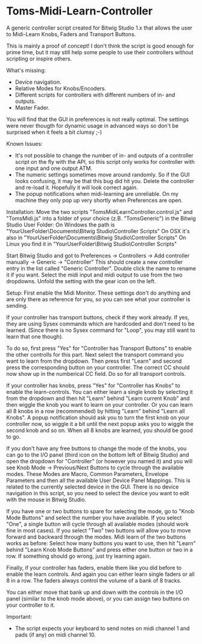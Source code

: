 Toms-Midi-Learn-Controller
==========================

A generic controller script created for Bitwig Studio 1.x  that allows the user to Midi-Learn Knobs, Faders and Transport Buttons.

This is mainly a proof of concept!
I don't think the script is good enough for prime time, but it may still help some people to use their controllers without scripting or inspire others.

What's missing:
- Device navigation.
- Relative Modes for Knobs/Encoders.
- Different scripts for controllers with different numbers of in- and outputs.
- Master Fader.

You will find that the GUI in preferences is not really optimal. The settings were never thougth for dynamic usage in advanced ways so don't be surprised when it feels a bit clumsy ;-)

Known Issues:
- It's not possible to change the number of in- and outputs of a controller script on the fly with the API, so this script only works for controller with one input and one output ATM.
- The numeric settings sometimes move around randomly. So if the GUI looks confusing, it may be that this bug did hit you. Delete the controller and re-load it. Hopefully it will look correct again.
- The popup notifications when midi-learning are unreliable. On my machine they only pop up very shortly when Preferences are open.


Installation:
Move the two scripts "TomsMidiLearnController.control.js" and "TomsMidi.js" into a folder of your choice (z.B. "TomsGeneric") in the Bitwig Studio User Folder:
On Windows the path is "YourUserFolder\Documents\Bitwig Studio\Controller Scripts\"
On OSX it's also in "YourUserFolder\Documents\Bitwig Studio\Controller Scripts\"
On Linux you find it in "YourUserFolder\Bitwig Studio\Controller Scripts\"


Start Bitwig Studio and got to Preferences -> Controllers -> Add controller manually -> Generic -> "Controller"
This should create a new controller entry in the list called "Generic Controller".
Double click the name to rename it if you want.
Select the midi input and midi output to use from the two dropdowns.
Unfold the setting with the gear icon on the left.


Setup:
First enable the Midi Monitor.
These settings don't do anything and are only there as reference for you, so you can see what your controller is sending.

If your controller has transport buttons, check if they work already.
If yes, they are using Sysex commands which are hardcoded and don't need to be learned.
(Since there is no Sysex command for "Loop", you may still want to learn that one though).

To do so, first press "Yes" for "Controller has Transport Buttons" to enable the other controlls for this part.
Next select the transport command you want to learn from the dropdown.
Then press first "Learn" and second press the corresponding button on your controller.
The correct CC should now show up in the numberical CC field.
Do so for all transport controls.

If your controller has knobs, press "Yes" for "Controller has Knobs" to enable the learn-controls.
You can either learn a single knob by selecting it from the dropdown and then hit "Learn" behind "Learn current Knob" and then wiggle the knob you want to learn on your controller.
Or you can learn all 8 knobs in a row (recommended) by hitting "Learn" behind "Learn all Knobs".
A popup notification should ask you to turn the first knob on your controller now, so wiggle it a bit until the next popup asks you to wiggle the second knob and so on.
When all 8 knobs are learned, you should be good to go.

If you don't have any free buttons to change the mode of the knobs, you can go to the I/O panel (third icon on the bottom left of Bitwig Studio) and open the dropdown for "Controller" (or however you named it) and you will see Knob Mode -> Previous/Next Buttons to cycle through the available modes.
These Modes are Macro, Common Parameters, Envelope Parameters and then all the available User Device Panel Mappings.
This is related to the currently selected device in the GUI.
There is no device navigation in this script, so you need to select the device you want to edit with the mouse in Bitwig Studio.

If you have one or two buttons to spare for selecting the mode, go to "Knob Mode Buttons" and select the number you have available.
If you select "One", a single button will cycle through all available modes (should work fine in most cases).
If you select "Two" two buttons will allow you to move forward and backward through the modes.
Midi learn of the two buttons works as before:
Select how many buttons you want to use, then hit "Learn" behind "Learn Knob Mode Buttons" and press either one button or two in a row.
If something should go wrong, just try learning again.

Finally, if your controller has faders, enable them like you did before to enable the learn controls.
And again you can either learn single faders or all 8 in a row.
The faders always control the volume of a bank of 8 tracks.

You can either move that bank up and down with the controls in the I/O panel (similar to the knob mode above), or you can assign two buttons on your controller to it.


Important:
- The script expects your keyboard to send notes on midi channel 1 and pads (if any) on midi channel 10.

